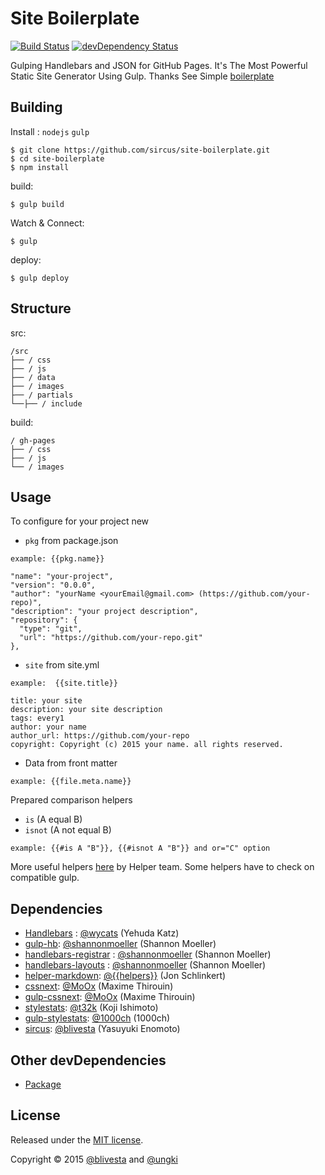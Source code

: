 # Site Boilerplate

[![Build Status](https://img.shields.io/travis/sircus/site-boilerplate/master.svg?style=flat)](https://travis-ci.org/sircus/site-boilerplate)
[![devDependency Status](https://david-dm.org/sircus/site-boilerplate/dev-status.svg)](https://david-dm.org/sircus/site-boilerplate#info=devDependencies&view=table)

Gulping Handlebars and JSON for GitHub Pages. It's The Most Powerful Static Site Generator Using Gulp. Thanks See Simple  [boilerplate](https://github.com/shannonmoeller/gulp-hb-boilerplate)

## Building

Install : `nodejs` `gulp`

```
$ git clone https://github.com/sircus/site-boilerplate.git
$ cd site-boilerplate
$ npm install
```

build:

```
$ gulp build
```

Watch & Connect:

```
$ gulp
```

deploy:

```
$ gulp deploy
```

## Structure

src:

```
/src
├── / css
├── / js
├── / data
├── / images
├── / partials
└──├── / include
```

build:

```
/ gh-pages
├── / css
├── / js
└── / images
```

## Usage

To configure for your project new

- `pkg` from package.json

```
example: {{pkg.name}}
```
```
"name": "your-project",
"version": "0.0.0",
"author": "yourName <yourEmail@gmail.com> (https://github.com/your-repo)",
"description": "your project description",
"repository": {
  "type": "git",
  "url": "https://github.com/your-repo.git"
},
```

- `site` from site.yml

```
example:  {{site.title}}
```
```
title: your site
description: your site description
tags: every1
author: your name
author_url: https://github.com/your-repo
copyright: Copyright (c) 2015 your name. all rights reserved.
```

- Data from front matter

```
example: {{file.meta.name}}
```

Prepared comparison helpers
- `is` (A equal B)
- `isnot` (A not equal B)

```
example: {{#is A "B"}}, {{#isnot A "B"}} and or="C" option
```

More useful helpers [here](https://github.com/helpers) by Helper team. Some helpers have to check on compatible gulp.

## Dependencies

- [Handlebars](https://github.com/wycats/handlebars.js) : [@wycats](https://github.com/wycats) (Yehuda Katz)
- [gulp-hb](https://github.com/shannonmoeller/gulp-hb): [@shannonmoeller](https://github.com/shannonmoeller) (Shannon Moeller)
- [handlebars-registrar](https://github.com/shannonmoeller/handlebars-registrar) : [@shannonmoeller](https://github.com/shannonmoeller) (Shannon Moeller)
- [handlebars-layouts](https://github.com/shannonmoeller/handlebars-layouts) : [@shannonmoeller](https://github.com/shannonmoeller) (Shannon Moeller)
- [helper-markdown](https://github.com/helpers/helper-markdown): [@{{helpers}}](https://github.com/helpers) (Jon Schlinkert)
- [cssnext](https://github.com/cssnext/cssnext): [@MoOx](https://github.com/MoOx) (Maxime Thirouin)
- [gulp-cssnext](https://github.com/cssnext/gulp-cssnext): [@MoOx](https://github.com/MoOx) (Maxime Thirouin)
- [stylestats](https://github.com/t32k/stylestats): [@t32k](https://github.com/t32k/) (Koji Ishimoto)
- [gulp-stylestats](https://github.com/1000ch/gulp-stylestats): [@1000ch](https://github.com/1000ch) (1000ch)
- [sircus](https://github.com/sircus): [@blivesta](https://github.com/blivesta) (Yasuyuki Enomoto)

## Other devDependencies

- [Package](https://github.com/sircus/site-boilerplate/blob/master/package.json)

## License
Released under the [MIT license](https://github.com/sircus/license/blob/master/LICENSE).

Copyright &copy; 2015 [@blivesta](https://github.com/blivesta) and [@ungki](https://github.com/ungki)
